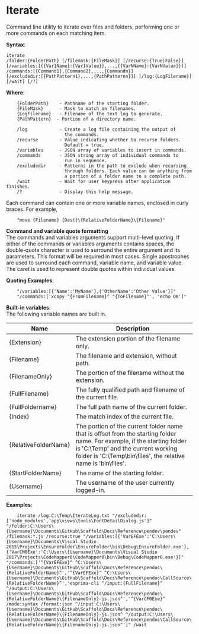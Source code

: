# Iterate
 Command line utility to iterate over files and folders, performing one or more commands on each matching item.

**Syntax**:<br />
<code><pre>iterate /folder:{FolderPath}
    [/filemask:{FileMask}]
    [/recurse:{True|False}]
    [/variables:[{{Var1Name}:{Var1Value}},...,{{VarNName}:{VarNValue}}]]
    /commands:[{Command1},{Command2},...,{Commandn}]
    [/excludedir:[{PathPattern1},...,{PathPatternn}]]
    [/log:{LogFilename}]
    [/wait]
    [/?]</pre></code>

**Where**:<br />


        {FolderPath}    - Pathname of the starting folder.
        {FileMask}      - Mask to match on filenames.
        {LogFilename}   - Filename of the text log to generate.
        {PathPattern}  - Portion of a directory name.

        /log            - Create a log file containing the output of
                          the commands.
        /recurse        - Value indicating whether to recurse folders.
                          Default = true.
        /variables      - JSON array of variables to insert in commands.
        /commands       - JSON string array of individual commands to
                          run in sequence.
        /excludedir     - Patterns in the path to exclude when recursing
                          through folders. Each value can be anything from
                          a portion of a folder name to a complete path.
        /wait           - Wait for user keypress after application finishes.
        /?              - Display this help message.

Each command can contain one or more variable names, enclosed in curly
braces. For example,

        "move {Filename} {Dest}\{RelativeFolderName}\{Filename}"

**Command and variable quote formatting**<br />
The commands and variables arguments support multi-level quoting.
If either of the commands or variables arguments contains spaces, the
 double-quote character is used to surround the entire argument and its
 parameters. This format will be required in most cases.
Single apostrophes are used to surround each command, variable name, and
 variable value.
The caret is used to represent double quotes within individual values.

**Quoting Examples**:<br />

        "/variables:[{'Name':'MyName'},{'OtherName':'Other Value'}]"
        "/commands:['xcopy ^{FromFilename}^ ^{ToFilename}^', 'echo OK']"

**Built-in variables**:<br />
The following variable names are built in.

| Name | Description |
|------|-------------|
| {Extension} | The extension portion of the filename only. |
| {Filename} | The filename and extension, without path. |
| {FilenameOnly} | The portion of the filename without the extension.
| {FullFilename} | The fully qualified path and filename of the current file. |
| {FullFoldername} | The full path name of the current folder. |
| {Index} | The match index of the current file. |
| {RelativeFolderName} | The portion of the current folder name that is offset from the starting folder name. For example, if the starting folder is 'C:\Temp' and the current working folder is 'C:\Temp\bin\files', the relative name is 'bin\files'. |
| {StartFolderName} | The name of the starting folder. |
| {Username} | The username of the user currently logged-in. |


**Examples**:</br>

        iterate /log:C:\Temp\IterateLog.txt "/excludedir:['node_modules','app\views\tools\FontDetailDialog.js']" "/folder:C:\Users\{Username}\Documents\GitHub\Scaffold\Docs\Reference\pendev\pendev" /filemask:*.js /recurse:true "/variables:[{'VarEFExe':'C:\Users\{Username}\Documents\Visual Studio 2015\Projects\EnsureFolder\EnsureFolder\bin\Debug\EnsureFolder.exe'},{'VarCM0Exe':'C:\Users\{Username}\Documents\Visual Studio 2017\Projects\CodeMapper0\CodeMapper0\bin\Debug\CodeMapper0.exe'}]" "/commands:['^{VarEFExe}^ ^C:\Users\{Username}\Documents\GitHub\Scaffold\Docs\Reference\pendoc\{RelativeFolderName}^','^{VarEFExe}^ ^C:\Users\{Username}\Documents\GitHub\Scaffold\Docs\Reference\pendoc\CallSource\{RelativeFolderName}^','esprima-cli ^/input:{FullFilename}^ ^/output:C:\Users\{Username}\Documents\GitHub\Scaffold\Docs\Reference\pendoc\{RelativeFolderName}\{FilenameOnly}-js.json^','^{VarCM0Exe}^ /mode:syntax /format:json ^/input:C:\Users\{Username}\Documents\GitHub\Scaffold\Docs\Reference\pendoc\{RelativeFolderName}\{FilenameOnly}-js.json^ ^/output:C:\Users\{Username}\Documents\GitHub\Scaffold\Docs\Reference\pendoc\CallSource\{RelativeFolderName}\{FilenameOnly}-js.json^']" /wait

